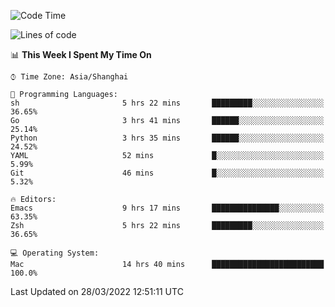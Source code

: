 <!--START_SECTION:waka-->
![Code Time](http://img.shields.io/badge/Code%20Time-687%20hrs%2017%20mins-blue)

![Lines of code](https://img.shields.io/badge/From%20Hello%20World%20I%27ve%20Written-22%20Thousand%20lines%20of%20code-blue)

📊 **This Week I Spent My Time On** 

```text
⌚︎ Time Zone: Asia/Shanghai

💬 Programming Languages: 
sh                       5 hrs 22 mins       █████████░░░░░░░░░░░░░░░░   36.65% 
Go                       3 hrs 41 mins       ██████░░░░░░░░░░░░░░░░░░░   25.14% 
Python                   3 hrs 35 mins       ██████░░░░░░░░░░░░░░░░░░░   24.52% 
YAML                     52 mins             █░░░░░░░░░░░░░░░░░░░░░░░░   5.99% 
Git                      46 mins             █░░░░░░░░░░░░░░░░░░░░░░░░   5.32%

🔥 Editors: 
Emacs                    9 hrs 17 mins       ███████████████░░░░░░░░░░   63.35% 
Zsh                      5 hrs 22 mins       █████████░░░░░░░░░░░░░░░░   36.65%

💻 Operating System: 
Mac                      14 hrs 40 mins      █████████████████████████   100.0%

```


 Last Updated on 28/03/2022 12:51:11 UTC
<!--END_SECTION:waka-->
